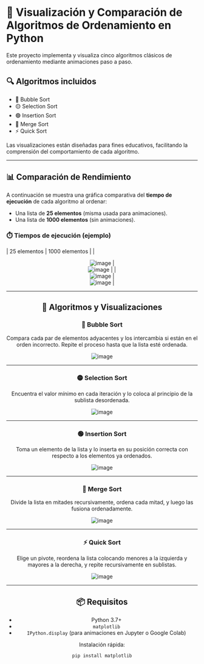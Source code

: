 # 🧮 Visualización y Comparación de Algoritmos de Ordenamiento en Python

Este proyecto implementa y visualiza cinco algoritmos clásicos de ordenamiento mediante animaciones paso a paso.

## 🔍 Algoritmos incluidos

- 🧼 Bubble Sort
- 🟡 Selection Sort
- 🟢 Insertion Sort
- 🔀 Merge Sort
- ⚡ Quick Sort

Las visualizaciones están diseñadas para fines educativos, facilitando la comprensión del comportamiento de cada algoritmo.

---

## 📊 Comparación de Rendimiento

A continuación se muestra una gráfica comparativa del **tiempo de ejecución** de cada algoritmo al ordenar:

- Una lista de **25 elementos** (misma usada para animaciones).
- Una lista de **1000 elementos** (sin animaciones).

### ⏱️ Tiempos de ejecución (ejemplo)

| 25 elementos | 1000 elementos |
|<div align="center"> ![image](https://github.com/user-attachments/assets/708d97f4-c20b-481a-8e56-c10f1fe6de16) | <div align="center"> ![image](https://github.com/user-attachments/assets/4ef4a3a0-feea-42ed-ba6a-75ff413ec034) |
|<div align="center"> ![image](https://github.com/user-attachments/assets/fc4f558c-cc5a-47fc-9b88-b6222a3f6a36) |  <div align="center"> ![image](https://github.com/user-attachments/assets/3c84451a-ca2a-4132-a2cf-1b622496ad80) |

---

## 🔢 Algoritmos y Visualizaciones

### 🧼 Bubble Sort

Compara cada par de elementos adyacentes y los intercambia si están en el orden incorrecto. Repite el proceso hasta que la lista esté ordenada.

![image](https://github.com/user-attachments/assets/bb5e93a8-59d7-49d5-8963-6aee30a0da7b)

---

### 🟡 Selection Sort

Encuentra el valor mínimo en cada iteración y lo coloca al principio de la sublista desordenada.

![image](https://github.com/user-attachments/assets/b8567959-126d-458f-b020-b36285842e22)

---

### 🟢 Insertion Sort

Toma un elemento de la lista y lo inserta en su posición correcta con respecto a los elementos ya ordenados.

![image](https://github.com/user-attachments/assets/aaeebd62-66e8-4feb-81d2-662eea64ad13)

---

### 🔀 Merge Sort

Divide la lista en mitades recursivamente, ordena cada mitad, y luego las fusiona ordenadamente.

![image](https://github.com/user-attachments/assets/e73f58e7-6bf3-40a6-820a-7260e8bc3394)

---

### ⚡ Quick Sort

Elige un pivote, reordena la lista colocando menores a la izquierda y mayores a la derecha, y repite recursivamente en sublistas.

![image](https://github.com/user-attachments/assets/27757dbe-ccea-43ff-aa5c-e55f48f128e9)

---

## 📦 Requisitos

- Python 3.7+
- `matplotlib`
- `IPython.display` (para animaciones en Jupyter o Google Colab)

Instalación rápida:
```bash
pip install matplotlib
